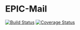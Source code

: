 # EPIC-Mail

[![Build Status](https://travis-ci.com/Hirwavestine/EPIC-Mail.svg?branch=develop)](https://travis-ci.com/Hirwavestine/EPIC-Mail) [![Coverage Status](https://coveralls.io/repos/github/Hirwavestine/EPIC-Mail/badge.svg)](https://coveralls.io/github/Hirwavestine/EPIC-Mail)
